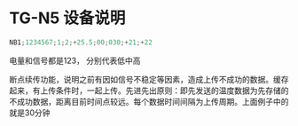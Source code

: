 # TG-N5 设备说明


```go
NB1;1234567;1;2;+25.5;00;030;+21;+22
```


电量和信号都是123， 分别代表低中高

断点续传功能，说明之前有因如信号不稳定等因素，造成上传不成功的数据。缓存起来，有上传条件时，一起上传。先进先出原则：即先发送的温度数据为先存储的不成功数据，距离目前时间点较远。每个数据时间间隔为上传周期。上面例子中的就是30分钟
